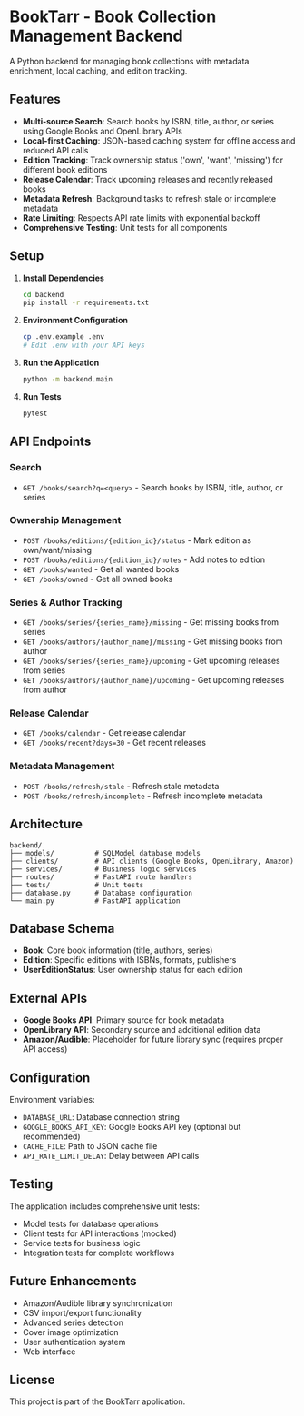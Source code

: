 # BookTarr - Book Collection Management Backend

A Python backend for managing book collections with metadata enrichment, local caching, and edition tracking.

## Features

- **Multi-source Search**: Search books by ISBN, title, author, or series using Google Books and OpenLibrary APIs
- **Local-first Caching**: JSON-based caching system for offline access and reduced API calls
- **Edition Tracking**: Track ownership status ('own', 'want', 'missing') for different book editions
- **Release Calendar**: Track upcoming releases and recently released books
- **Metadata Refresh**: Background tasks to refresh stale or incomplete metadata
- **Rate Limiting**: Respects API rate limits with exponential backoff
- **Comprehensive Testing**: Unit tests for all components

## Setup

1. **Install Dependencies**
   ```bash
   cd backend
   pip install -r requirements.txt
   ```

2. **Environment Configuration**
   ```bash
   cp .env.example .env
   # Edit .env with your API keys
   ```

3. **Run the Application**
   ```bash
   python -m backend.main
   ```

4. **Run Tests**
   ```bash
   pytest
   ```

## API Endpoints

### Search
- `GET /books/search?q=<query>` - Search books by ISBN, title, author, or series

### Ownership Management
- `POST /books/editions/{edition_id}/status` - Mark edition as own/want/missing
- `POST /books/editions/{edition_id}/notes` - Add notes to edition
- `GET /books/wanted` - Get all wanted books
- `GET /books/owned` - Get all owned books

### Series & Author Tracking
- `GET /books/series/{series_name}/missing` - Get missing books from series
- `GET /books/authors/{author_name}/missing` - Get missing books from author
- `GET /books/series/{series_name}/upcoming` - Get upcoming releases from series
- `GET /books/authors/{author_name}/upcoming` - Get upcoming releases from author

### Release Calendar
- `GET /books/calendar` - Get release calendar
- `GET /books/recent?days=30` - Get recent releases

### Metadata Management
- `POST /books/refresh/stale` - Refresh stale metadata
- `POST /books/refresh/incomplete` - Refresh incomplete metadata

## Architecture

```
backend/
├── models/          # SQLModel database models
├── clients/         # API clients (Google Books, OpenLibrary, Amazon)
├── services/        # Business logic services
├── routes/          # FastAPI route handlers
├── tests/           # Unit tests
├── database.py      # Database configuration
└── main.py          # FastAPI application
```

## Database Schema

- **Book**: Core book information (title, authors, series)
- **Edition**: Specific editions with ISBNs, formats, publishers
- **UserEditionStatus**: User ownership status for each edition

## External APIs

- **Google Books API**: Primary source for book metadata
- **OpenLibrary API**: Secondary source and additional edition data
- **Amazon/Audible**: Placeholder for future library sync (requires proper API access)

## Configuration

Environment variables:
- `DATABASE_URL`: Database connection string
- `GOOGLE_BOOKS_API_KEY`: Google Books API key (optional but recommended)
- `CACHE_FILE`: Path to JSON cache file
- `API_RATE_LIMIT_DELAY`: Delay between API calls

## Testing

The application includes comprehensive unit tests:
- Model tests for database operations
- Client tests for API interactions (mocked)
- Service tests for business logic
- Integration tests for complete workflows

## Future Enhancements

- Amazon/Audible library synchronization
- CSV import/export functionality
- Advanced series detection
- Cover image optimization
- User authentication system
- Web interface

## License

This project is part of the BookTarr application.